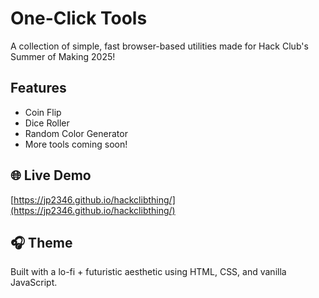 # One-Click Tools

A collection of simple, fast browser-based utilities made for Hack Club's Summer of Making 2025!

## Features
- Coin Flip
- Dice Roller
- Random Color Generator
- More tools coming soon!

## 🌐 Live Demo
[https://jp2346.github.io/hackclibthing/](https://jp2346.github.io/hackclibthing/)

## 🎧 Theme
Built with a lo-fi + futuristic aesthetic using HTML, CSS, and vanilla JavaScript.

